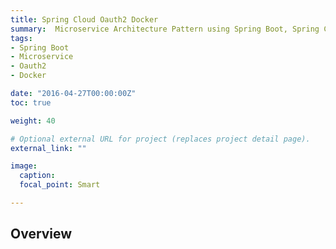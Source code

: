 ```yaml
---
title: Spring Cloud Oauth2 Docker
summary:  Microservice Architecture Pattern using Spring Boot, Spring Cloud and Docker
tags:
- Spring Boot
- Microservice
- Oauth2
- Docker

date: "2016-04-27T00:00:00Z"
toc: true

weight: 40

# Optional external URL for project (replaces project detail page).
external_link: ""

image:
  caption:
  focal_point: Smart

---
```


## Overview
